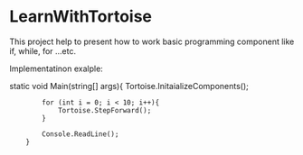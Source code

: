 # LearnWithTortoise

This project help to present how to work basic programming component like if, while, for ...etc.

Implementatinon exalple:

static void Main(string[] args){
            Tortoise.InitaializeComponents();

            for (int i = 0; i < 10; i++){
                Tortoise.StepForward();
            }
            
            Console.ReadLine();
        }
